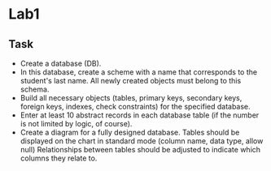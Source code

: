 # Lab1

## Task 
 - Create a database (DB).
 - In this database, create a scheme with a name that corresponds to the student's last name. All newly created objects must belong to this schema.
 - Build all necessary objects (tables, primary keys, secondary keys, foreign keys, indexes, check constraints) for the specified database.
 - Enter at least 10 abstract records in each database table (if the number is not limited by logic, of course).
 - Create a diagram for a fully designed database. Tables should be displayed on the chart in standard mode (column name, data type, allow null) Relationships between tables should be adjusted to indicate which columns they relate to.
